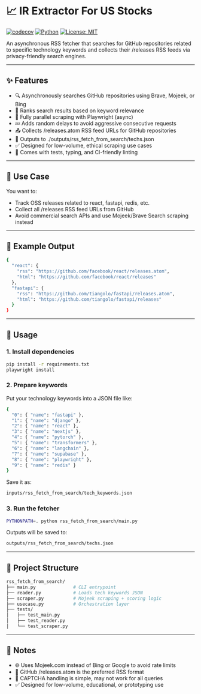 # 📈 IR Extractor For US Stocks

[![codecov](https://codecov.io/gh/ph-piment/scraping-sandbox/graph/badge.svg?token=ejJtwle3T4)](https://codecov.io/gh/ph-piment/scraping-sandbox)
[![Python](https://img.shields.io/badge/python-3.13%2B-blue.svg)](https://www.python.org/)
[![License: MIT](https://img.shields.io/badge/License-MIT-green.svg)](LICENSE)

An asynchronous RSS fetcher that searches for GitHub repositories related to specific technology keywords and collects their /releases RSS feeds via privacy-friendly search engines.

---

## ✨ Features

- 🔍 Asynchronously searches GitHub repositories using Brave, Mojeek, or Bing
- 🧠 Ranks search results based on keyword relevance
- 🧵 Fully parallel scraping with Playwright (async)
- 💤 Adds random delays to avoid aggressive consecutive requests
- 📤 Collects /releases.atom RSS feed URLs for GitHub repositories
- 💾 Outputs to ./outputs/rss_fetch_from_search/techs.json
- ✅ Designed for low-volume, ethical scraping use cases
- 🧪 Comes with tests, typing, and CI-friendly linting

---

## 🔎 Use Case

You want to:

- Track OSS releases related to react, fastapi, redis, etc.
- Collect all /releases RSS feed URLs from GitHub
- Avoid commercial search APIs and use Mojeek/Brave Search scraping instead

---

## 📁 Example Output

```bash
{
  "react": {
    "rss": "https://github.com/facebook/react/releases.atom",
    "html": "https://github.com/facebook/react/releases"
  },
  "fastapi": {
    "rss": "https://github.com/tiangolo/fastapi/releases.atom",
    "html": "https://github.com/tiangolo/fastapi/releases"
  }
}
```

---

## 🚀 Usage

### 1. Install dependencies
```bash
pip install -r requirements.txt
playwright install
```
### 2. Prepare keywords
Put your technology keywords into a JSON file like:

```bash
{
  "0": { "name": "fastapi" },
  "1": { "name": "django" },
  "2": { "name": "react" },
  "3": { "name": "nextjs" },
  "4": { "name": "pytorch" },
  "5": { "name": "transformers" },
  "6": { "name": "langchain" },
  "7": { "name": "supabase" },
  "8": { "name": "playwright" },
  "9": { "name": "redis" }
}
```
Save it as:

```bash
inputs/rss_fetch_from_search/tech_keywords.json
```
### 3. Run the fetcher
```bash
PYTHONPATH=. python rss_fetch_from_search/main.py
```
Outputs will be saved to:

```bash
outputs/rss_fetch_from_search/techs.json
```

---

## 📂 Project Structure

```bash
rss_fetch_from_search/
├── main.py              # CLI entrypoint
├── reader.py            # Loads tech keywords JSON
├── scraper.py           # Mojeek scraping + scoring logic
├── usecase.py           # Orchestration layer
├── tests/
│   ├── test_main.py
│   ├── test_reader.py
│   └── test_scraper.py
```

---

## 📄 Notes

- 🌐 Uses Mojeek.com instead of Bing or Google to avoid rate limits
- 📌 GitHub /releases.atom is the preferred RSS format
- 🧩 CAPTCHA handling is simple, may not work for all queries
- ✅ Designed for low-volume, educational, or prototyping use
